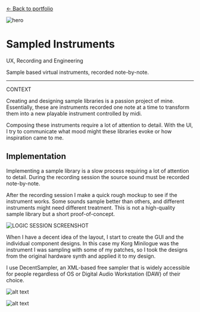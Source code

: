 <a href="/portfolio.html">← Back to portfolio</a>

![hero](/assets/img/music-thumbnail.png)

<h1>Sampled Instruments</h1>

<div class="introduction">

<bb-tags>

UX, Recording and Engineering

</bb-tags>

<bb-intro>

Sample based virtual instruments, recorded note-by-note.

</bb-intro>

---

<bb-tags>

CONTEXT

</bb-tags>

Creating and designing sample libraries is a passion project of mine. Essentially, these are instruments recorded one note at a time to transform them into a new playable instrument controlled by midi.

Composing these instruments require a lot of attention to detail. With the UI, I try to communicate what mood might these libraries evoke or how inspiration came to me.

</div>

## Implementation

Implementing a sample library is a slow process requiring a lot of attention to detail. During the recording session the source sound must be recorded note-by-note.

After the recording session I make a quick rough mockup to see if the instrument works. Some sounds sample better than others, and different instruments might need different treatment. This is not a high-quality sample library but a short proof-of-concept.

![LOGIC SESSION SCREENSHOT](/assets/img/music-logic.png)

When I have a decent idea of the layout, I start to create the GUI and the individual component designs. In this case my Korg Minilogue was the instrument I was sampling with some of my patches, so I took the designs from the original hardware synth and applied it to my design.

I use DecentSampler, an XML-based free sampler that is widely accessible for people regardless of OS or Digital Audio Workstation (DAW) of their choice.

![alt text](/assets/img/music-design.png)

![alt text](/assets/img/music-code.png)
